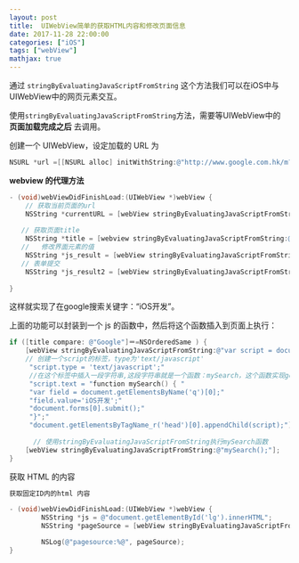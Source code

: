 ```yaml
---
layout: post
title:  UIWebView简单的获取HTML内容和修改页面信息
date: 2017-11-28 22:00:00
categories: ["iOS"]
tags: ["webView"] 
mathjax: true
---
```


通过 `stringByEvaluatingJavaScriptFromString` 这个方法我们可以在iOS中与UIWebView中的网页元素交互。

使用`stringByEvaluatingJavaScriptFromString`方法，需要等UIWebView中的 **页面加载完成之后** 去调用。


创建一个 UIWebView，设定加载的 URL 为 

```objectivec
NSURL *url =[[NSURL alloc] initWithString:@"http://www.google.com.hk/m?gl=CN&hl=zh_CN&source=ihp"];
```

**webview 的代理方法**

```objectivec
- (void)webViewDidFinishLoad:(UIWebView *)webView {    
    // 获取当前页面的url
    NSString *currentURL = [webView stringByEvaluatingJavaScriptFromString:@"document.location.href"];  
   
   // 获取页面title
    NSString *title = [webview stringByEvaluatingJavaScriptFromString:@"document.title"];
   //   修改界面元素的值
    NSString *js_result = [webView stringByEvaluatingJavaScriptFromString:@"document.getElementsByName('q')[0].value='iOS开发';"];   
   // 表单提交
    NSString *js_result2 = [webView stringByEvaluatingJavaScriptFromString:@"document.forms[0].submit(); "];  
    
}
```

这样就实现了在google搜索关键字：“iOS开发”。

上面的功能可以封装到一个 js 的函数中，然后将这个函数插入到页面上执行：

```objectivec
if ([title compare: @"Google"]＝=NSOrderedSame ) {  
    [webView stringByEvaluatingJavaScriptFromString:@"var script = document.createElement_x('script');"    
    // 创建一个script的标签，type为'text/javascript'
     "script.type = 'text/javascript';" 
     //在这个标签中插入一段字符串,这段字符串就是一个函数：mySearch，这个函数实现google自动搜索关键字的功能   
     "script.text = "function mySearch() { "    
     "var field = document.getElementsByName('q')[0];"    
     "field.value='iOS开发';"    
     "document.forms[0].submit();"    
     "}";"    
     "document.getElementsByTagName_r('head')[0].appendChild(script);"];     
      
      // 使用stringByEvaluatingJavaScriptFromString执行mySearch函数
    [webView stringByEvaluatingJavaScriptFromString:@"mySearch();"];    
}  
```

获取 HTML 的内容

```objectivec
获取固定ID内的html 内容

- (void)webViewDidFinishLoad:(UIWebView *)webView {    
        NSString *js = @"document.getElementById('lg').innerHTML";    
        NSString *pageSource = [webView stringByEvaluatingJavaScriptFromString:js];   

        NSLog(@"pagesource:%@", pageSource); 
}
```